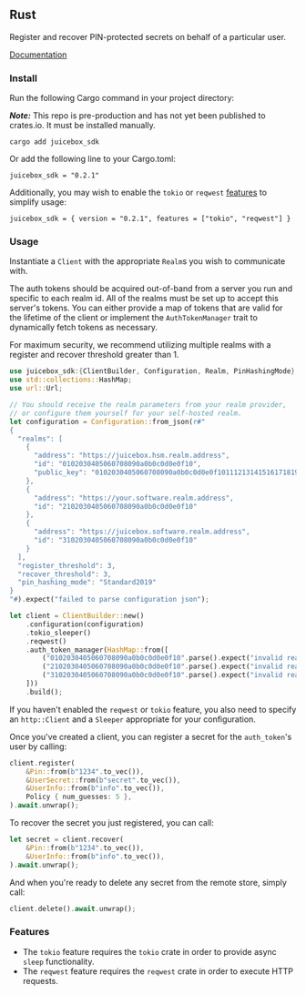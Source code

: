## Rust

Register and recover PIN-protected secrets on behalf of a particular user.

[Documentation](https://docs.juicebox.xyz/rust/juicebox_sdk/)

### Install

Run the following Cargo command in your project directory:

**_Note:_** This repo is pre-production and has not yet been published to crates.io. It must be installed manually.

```
cargo add juicebox_sdk
```

Or add the following line to your Cargo.toml:

```
juicebox_sdk = "0.2.1"
```

Additionally, you may wish to enable the `tokio` or `reqwest` [features](#features) to simplify usage:

```
juicebox_sdk = { version = "0.2.1", features = ["tokio", "reqwest"] }
```

### Usage

Instantiate a `Client` with the appropriate `Realm`s you wish to communicate with.

The auth tokens should be acquired out-of-band from a server you run and specific to each realm id. All of the realms must be set up to accept this server's tokens. You can either provide a map of tokens that are valid for the lifetime of the client or implement the `AuthTokenManager` trait to dynamically fetch tokens as necessary.

For maximum security, we recommend utilizing multiple realms with a register and recover threshold greater than 1.

```rust
use juicebox_sdk:{ClientBuilder, Configuration, Realm, PinHashingMode};
use std::collections::HashMap;
use url::Url;

// You should receive the realm parameters from your realm provider,
// or configure them yourself for your self-hosted realm.
let configuration = Configuration::from_json(r#"
{
  "realms": [
    {
      "address": "https://juicebox.hsm.realm.address",
      "id": "0102030405060708090a0b0c0d0e0f10",
      "public_key": "0102030405060708090a0b0c0d0e0f101112131415161718191a1b1c1d1e1f20"
    },
    {
      "address": "https://your.software.realm.address",
      "id": "2102030405060708090a0b0c0d0e0f10"
    },
    {
      "address": "https://juicebox.software.realm.address",
      "id": "3102030405060708090a0b0c0d0e0f10"
    }
  ],
  "register_threshold": 3,
  "recover_threshold": 3,
  "pin_hashing_mode": "Standard2019"
}
"#).expect("failed to parse configuration json");

let client = ClientBuilder::new()
    .configuration(configuration)
    .tokio_sleeper()
    .reqwest()
    .auth_token_manager(HashMap::from([
        ("0102030405060708090a0b0c0d0e0f10".parse().expect("invalid realm id"), authToken1),
        ("2102030405060708090a0b0c0d0e0f10".parse().expect("invalid realm id"), authToken2),
        ("3102030405060708090a0b0c0d0e0f10".parse().expect("invalid realm id"), authToken3)
    ]))
    .build();
```

If you haven't enabled the `reqwest` or `tokio` feature, you also need to specify an `http::Client` and a `Sleeper` appropriate for your configuration.

Once you've created a client, you can register a secret for the `auth_token`'s user by calling:

```rust
client.register(
    &Pin::from(b"1234".to_vec()),
    &UserSecret::from(b"secret".to_vec()),
    &UserInfo::from(b"info".to_vec()),
    Policy { num_guesses: 5 },
).await.unwrap();
```

To recover the secret you just registered, you can call:

```rust
let secret = client.recover(
    &Pin::from(b"1234".to_vec()),
    &UserInfo::from(b"info".to_vec()),
).await.unwrap();
```

And when you're ready to delete any secret from the remote store, simply call:

```rust
client.delete().await.unwrap();
```

### Features
* The `tokio` feature requires the `tokio` crate in order to provide async `sleep` functionality.
* The `reqwest` feature requires the `reqwest` crate in order to execute HTTP requests.
